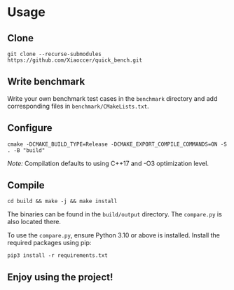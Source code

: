 # Usage

## Clone

```shell
git clone --recurse-submodules https://github.com/Xiaoccer/quick_bench.git
```

## Write benchmark

Write your own benchmark test cases in the `benchmark` directory and add corresponding files in `benchmark/CMakeLists.txt`.

## Configure

```shell
cmake -DCMAKE_BUILD_TYPE=Release -DCMAKE_EXPORT_COMPILE_COMMANDS=ON -S . -B "build"
```

*Note:* Compilation defaults to using C++17 and -O3 optimization level.

## Compile

```shell
cd build && make -j && make install
```

The binaries can be found in the `build/output` directory. The `compare.py` is also located there.

To use the `compare.py`, ensure Python 3.10 or above is installed. Install the required packages using pip:

```shell
pip3 install -r requirements.txt
```

## Enjoy using the project!

